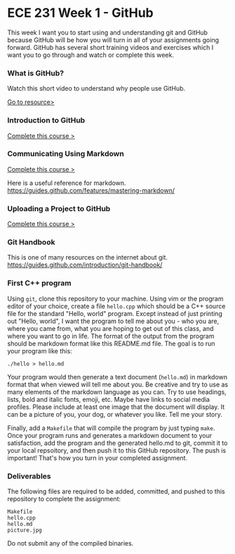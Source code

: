 # ECE 231 Week 1 - GitHub

This week I want you to start using and understanding git and GitHub because GitHub will
be how you will turn in all of your assignments going forward. GitHub has several short
training videos and exercises which I want you to go through and watch or complete this week.


### What is GitHub?

Watch this short video to understand why people use GitHub.

[Go to resource>](https://youtu.be/w3jLJU7DT5E)


### Introduction to GitHub

[Complete this course >](https://lab.github.com/githubtraining/introduction-to-github)


### Communicating Using Markdown

[Complete this course >](https://lab.github.com/githubtraining/communicating-using-markdown)

Here is a useful reference for markdown.
https://guides.github.com/features/mastering-markdown/


### Uploading a Project to GitHub

[Complete this course >](https://lab.github.com/githubtraining/uploading-your-project-to-github)


### Git Handbook

This is one of many resources on the internet about git.
https://guides.github.com/introduction/git-handbook/


### First C++ program

Using `git`, clone this repository to your machine. Using vim or the program editor of your choice, create
a file `hello.cpp` which should be a C++ source file for the standard "Hello, world" program. Except instead
of just printing out "Hello, world", I want the program to tell me about you - who you are, where you came
from, what you are hoping to get out of this class, and where you want to go in life. The format of the
output from the program should be markdown format like this README.md file. The goal is to run your program
like this:

    ./hello > hello.md
  
Your program would then generate a text document (`hello.md`) in markdown format that when viewed will tell me
about you. Be creative and try to use as many elements of the markdown language as you can. Try to use
headings, lists, bold and italic fonts, emoji, etc. Maybe have links to social media profiles. Please include
at least one image that the document will display. It can be a picture of you, your dog, or whatever you like.
Tell me your story.

Finally, add a `Makefile` that will compile the program by just typing `make`. Once your program runs and
generates a markdown document to your satisfaction, add the program and the generated hello.md to git, commit
it to your local repsoitory, and then push it to this GitHub repository. The push is important! That's how you
turn in your completed assignment.

### Deliverables

The following files are required to be added, committed, and pushed to this repository to complete the
assignment:

    Makefile
    hello.cpp
    hello.md
    picture.jpg

Do not submit any of the compiled binaries.
